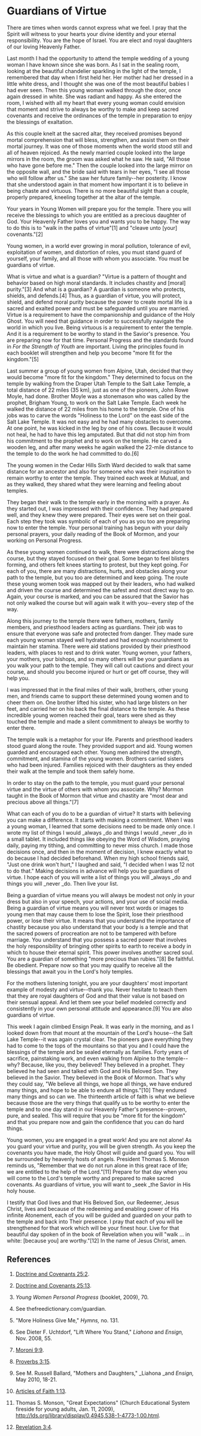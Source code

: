 # Guardians of Virtue

There are times when words cannot express what we feel. I pray that the Spirit
will witness to your hearts your divine identity and your eternal
responsibility. You are the hope of Israel. You are elect and royal daughters
of our loving Heavenly Father.

Last month I had the opportunity to attend the temple wedding of a young woman
I have known since she was born. As I sat in the sealing room, looking at the
beautiful chandelier sparkling in the light of the temple, I remembered that
day when I first held her. Her mother had her dressed in a little white dress,
and I thought she was one of the most beautiful babies I had ever seen. Then
this young woman walked through the door, once again dressed in white. She was
radiant and happy. As she entered the room, I wished with all my heart that
every young woman could envision that moment and strive to always be worthy to
make and keep sacred covenants and receive the ordinances of the temple in
preparation to enjoy the blessings of exaltation.

As this couple knelt at the sacred altar, they received promises beyond mortal
comprehension that will bless, strengthen, and assist them on their mortal
journey. It was one of those moments when the world stood still and all of
heaven rejoiced. As the newly married couple looked into the large mirrors in
the room, the groom was asked what he saw. He said, "All those who have gone
before me." Then the couple looked into the large mirror on the opposite wall,
and the bride said with tears in her eyes, "I see all those who will follow
after us." She saw her future family--her posterity. I know that she
understood again in that moment how important it is to believe in being chaste
and virtuous. There is no more beautiful sight than a couple, properly
prepared, kneeling together at the altar of the temple.

Your years in Young Women will prepare you for the temple. There you will
receive the blessings to which you are entitled as a precious daughter of God.
Your Heavenly Father loves you and wants you to be happy. The way to do this
is to "walk in the paths of virtue"[1] and "cleave unto [your] covenants."[2]

Young women, in a world ever growing in moral pollution, tolerance of evil,
exploitation of women, and distortion of roles, you must stand guard of
yourself, your family, and all those with whom you associate. You must be
guardians of virtue.

What is virtue and what is a guardian? "Virtue is a pattern of thought and
behavior based on high moral standards. It includes chastity and [moral]
purity."[3] And what is a guardian? A guardian is someone who protects,
shields, and defends.[4] Thus, as a guardian of virtue, you will protect,
shield, and defend moral purity because the power to create mortal life is a
sacred and exalted power and must be safeguarded until you are married. Virtue
is a requirement to have the companionship and guidance of the Holy Ghost. You
will need that guidance in order to successfully navigate the world in which
you live. Being virtuous is a requirement to enter the temple. And it is a
requirement to be worthy to stand in the Savior's presence. You are preparing
now for that time. Personal Progress and the standards found in _For the
Strength of Youth_ are important. Living the principles found in each booklet
will strengthen and help you become "more fit for the kingdom."[5]

Last summer a group of young women from Alpine, Utah, decided that they would
become "more fit for the kingdom." They determined to focus on the temple by
walking from the Draper Utah Temple to the Salt Lake Temple, a total distance
of 22 miles (35 km), just as one of the pioneers, John Rowe Moyle, had done.
Brother Moyle was a stonemason who was called by the prophet, Brigham Young,
to work on the Salt Lake Temple. Each week he walked the distance of 22 miles
from his home to the temple. One of his jobs was to carve the words "Holiness
to the Lord" on the east side of the Salt Lake Temple. It was not easy and he
had many obstacles to overcome. At one point, he was kicked in the leg by one
of his cows. Because it would not heal, he had to have this leg amputated. But
that did not stop him from his commitment to the prophet and to work on the
temple. He carved a wooden leg, and after many weeks he again walked the
22-mile distance to the temple to do the work he had committed to do.[6]

The young women in the Cedar Hills Sixth Ward decided to walk that same
distance for an ancestor and also for someone who was their inspiration to
remain worthy to enter the temple. They trained each week at Mutual, and as
they walked, they shared what they were learning and feeling about temples.

They began their walk to the temple early in the morning with a prayer. As
they started out, I was impressed with their confidence. They had prepared
well, and they knew they were prepared. Their eyes were set on their goal.
Each step they took was symbolic of each of you as you too are preparing now
to enter the temple. Your personal training has begun with your daily personal
prayers, your daily reading of the Book of Mormon, and your working on
Personal Progress.

As these young women continued to walk, there were distractions along the
course, but they stayed focused on their goal. Some began to feel blisters
forming, and others felt knees starting to protest, but they kept going. For
each of you, there are many distractions, hurts, and obstacles along your path
to the temple, but you too are determined and keep going. The route these
young women took was mapped out by their leaders, who had walked and driven
the course and determined the safest and most direct way to go. Again, your
course is marked, and you can be assured that the Savior has not only walked
the course but will again walk it with you--every step of the way.

Along this journey to the temple there were fathers, mothers, family members,
and priesthood leaders acting as guardians. Their job was to ensure that
everyone was safe and protected from danger. They made sure each young woman
stayed well hydrated and had enough nourishment to maintain her stamina. There
were aid stations provided by their priesthood leaders, with places to rest
and to drink water. Young women, your fathers, your mothers, your bishops, and
so many others will be your guardians as you walk your path to the temple.
They will call out cautions and direct your course, and should you become
injured or hurt or get off course, they will help you.

I was impressed that in the final miles of their walk, brothers, other young
men, and friends came to support these determined young women and to cheer
them on. One brother lifted his sister, who had large blisters on her feet,
and carried her on his back the final distance to the temple. As these
incredible young women reached their goal, tears were shed as they touched the
temple and made a silent commitment to always be worthy to enter there.

The temple walk is a metaphor for your life. Parents and priesthood leaders
stood guard along the route. They provided support and aid. Young women
guarded and encouraged each other. Young men admired the strength, commitment,
and stamina of the young women. Brothers carried sisters who had been injured.
Families rejoiced with their daughters as they ended their walk at the temple
and took them safely home.

In order to stay on the path to the temple, you must guard your personal
virtue and the virtue of others with whom you associate. Why? Mormon taught in
the Book of Mormon that virtue and chastity are "most dear and precious above
all things."[7]

What can each of you do to be a guardian of virtue? It starts with believing
you can make a difference. It starts with making a commitment. When I was a
young woman, I learned that some decisions need to be made only once. I wrote
my list of things I would _always _do and things I would _never _do in a small
tablet. It included things like obeying the Word of Wisdom, praying daily,
paying my tithing, and committing to never miss church. I made those decisions
once, and then in the moment of decision, I knew exactly what to do because I
had decided beforehand. When my high school friends said, "Just one drink
won't hurt," I laughed and said, "I decided when I was 12 not to do that."
Making decisions in advance will help you be guardians of virtue. I hope each
of you will write a list of things you will _always _do and things you will
_never _do. Then live your list.

Being a guardian of virtue means you will always be modest not only in your
dress but also in your speech, your actions, and your use of social media.
Being a guardian of virtue means you will never text words or images to young
men that may cause them to lose the Spirit, lose their priesthood power, or
lose their virtue. It means that you understand the importance of chastity
because you also understand that your body is a temple and that the sacred
powers of procreation are not to be tampered with before marriage. You
understand that you possess a sacred power that involves the holy
responsibility of bringing other spirits to earth to receive a body in which
to house their eternal spirit. This power involves another sacred soul. You
are a guardian of something "more precious than rubies."[8] Be faithful. Be
obedient. Prepare now so that you may qualify to receive all the blessings
that await you in the Lord's holy temples.

For the mothers listening tonight, you are your daughters' most important
example of modesty and virtue--thank you. Never hesitate to teach them that
they are royal daughters of God and that their value is not based on their
sensual appeal. And let them see your belief modeled correctly and
consistently in your own personal attitude and appearance.[9] You are also
guardians of virtue.

This week I again climbed Ensign Peak. It was early in the morning, and as I
looked down from that mount at the mountain of the Lord's house--the Salt Lake
Temple--it was again crystal clear. The pioneers gave everything they had to
come to the tops of the mountains so that you and I could have the blessings
of the temple and be sealed eternally as families. Forty years of sacrifice,
painstaking work, and even walking from Alpine to the temple--why? Because,
like you, they believed! They believed in a prophet. They believed he had seen
and talked with God and His Beloved Son. They believed in the Savior. They
believed in the Book of Mormon. That's why they could say, "We believe all
things, we hope all things, we have endured many things, and hope to be able
to endure all things."[10] They endured many things and so can we. The
thirteenth article of faith is what we believe because those are the very
things that qualify us to be worthy to enter the temple and to one day stand
in our Heavenly Father's presence--proven, pure, and sealed. This will require
that you be "more fit for the kingdom" and that you prepare now and gain the
confidence that you can do hard things.

Young women, you are engaged in a great work! And you are not alone! As you
guard your virtue and purity, you will be given strength. As you keep the
covenants you have made, the Holy Ghost will guide and guard you. You will be
surrounded by heavenly hosts of angels. President Thomas S. Monson reminds us,
"Remember that we do not run alone in this great race of life; we are entitled
to the help of the Lord."[11] Prepare for that day when you will come to the
Lord's temple worthy and prepared to make sacred covenants. As guardians of
virtue, you will want to _seek _the Savior in His holy house.

I testify that God lives and that His Beloved Son, our Redeemer, Jesus Christ,
lives and because of the redeeming and enabling power of His infinite
Atonement, each of you will be guided and guarded on your path to the temple
and back into Their presence. I pray that each of you will be strengthened for
that work which will be your finest hour. Live for that beautiful day spoken
of in the book of Revelation when you will "walk ... in white: [because you] are
worthy."[12] In the name of Jesus Christ, amen.

## References

  1. [Doctrine and Covenants 25:2](https://www.lds.org/scriptures/dc-testament/dc/25.2?lang=eng#1).

  2. [Doctrine and Covenants 25:13](https://www.lds.org/scriptures/dc-testament/dc/25.13?lang=eng#12).

  3. _Young Women Personal Progress_ (booklet, 2009), 70.

  4. See thefreedictionary.com/guardian.

  5. "More Holiness Give Me," _Hymns,_ no. 131.

  6. See Dieter F. Uchtdorf, "Lift Where You Stand," _Liahona_ and _Ensign,_ Nov. 2008, 55.

  7. [Moroni 9:9](https://www.lds.org/scriptures/bofm/moro/9.9?lang=eng#8).

  8. [Proverbs 3:15](https://www.lds.org/scriptures/ot/prov/3.15?lang=eng#14).

  9. See M. Russell Ballard, "Mothers and Daughters," _Liahona _and _Ensign,_ May 2010, 18-21.

  10. [Articles of Faith 1:13](https://www.lds.org/scriptures/pgp/a-of-f/1.13?lang=eng#12).

  11. Thomas S. Monson, "Great Expectations" (Church Educational System fireside for young adults, Jan. 11, 2009), http://lds.org/library/display/0,4945,538-1-4773-1,00.html.

  12. [Revelation 3:4](https://www.lds.org/scriptures/nt/rev/3.4?lang=eng#3).

